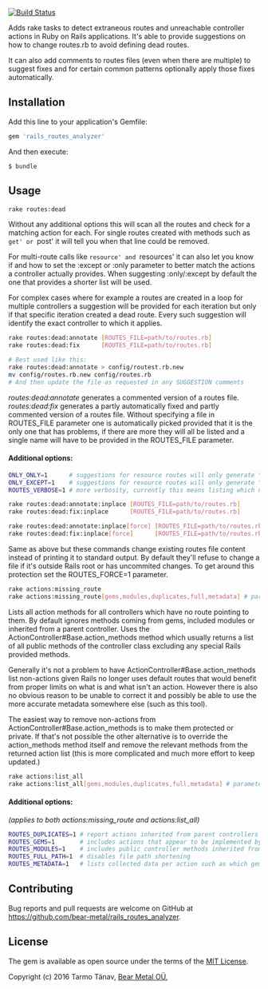 [![Build Status](https://travis-ci.org/bear-metal/rails_routes_analyzer.svg)](https://travis-ci.org/bear-metal/rails_routes_analyzer)

Adds rake tasks to detect extraneous routes and unreachable controller actions in Ruby on Rails applications. It's able to provide suggestions on how to change routes.rb to avoid defining dead routes.

It can also add comments to routes files (even when there are multiple) to suggest fixes and for certain common patterns optionally apply those fixes automatically.

## Installation

Add this line to your application's Gemfile:

```ruby
gem 'rails_routes_analyzer'
```

And then execute:

    $ bundle

## Usage

``` sh
rake routes:dead
```

Without any additional options this will scan all the routes and check for a matching action for each. For single routes created with methods such as `get' or `post' it will tell you when that line could be removed.

For multi-route calls like `resource' and `resources' it can also let you know if and how to set the :except or :only parameter to better match the actions a controller actually provides. When suggesting :only/:except by default the one that provides a shorter list will be used.

For complex cases where for example a routes are created in a loop for multiple controllers a suggestion will be provided for each iteration but only if that specific iteration created a dead route. Every such suggestion will identify the exact controller to which it applies.

``` sh
rake routes:dead:annotate [ROUTES_FILE=path/to/routes.rb]
rake routes:dead:fix      [ROUTES_FILE=path/to/routes.rb]

# Best used like this:
rake routes:dead:annotate > config/routest.rb.new
mv config/routes.rb.new config/routes.rb
# And then update the file as requested in any SUGGESTION comments
```

_routes:dead:annotate_ generates a commented version of a routes file. _routes:dead:fix_ generates a partly automatically fixed and partly commented version of a routes file. Without specifying a file in ROUTES_FILE parameter one is automatically picked provided that it is the only one that has problems, if there are more they will all be listed and a single name will have to be provided in the ROUTES_FILE parameter.

#### Additional options:

``` sh
ONLY_ONLY=1      # suggestions for resource routes will only generate "only:" regardless of how many elements are listed.
ONLY_EXCEPT=1    # suggestions for resource routes will only generate "except:" regardless of how many elements are listed.
ROUTES_VERBOSE=1 # more verbosity, currently this means listing which non-existing actions a given call provides routes for.
```

``` sh
rake routes:dead:annotate:inplace [ROUTES_FILE=path/to/routes.rb]
rake routes:dead:fix:inplace      [ROUTES_FILE=path/to/routes.rb]

rake routes:dead:annotate:inplace[force] [ROUTES_FILE=path/to/routes.rb]
rake routes:dead:fix:inplace[force]      [ROUTES_FILE=path/to/routes.rb]
```

Same as above but these commands change existing routes file content instead of printing it to standard output. By default they'll refuse to change a file if it's outside Rails root or has uncommited changes. To get around this protection set the ROUTES_FORCE=1 parameter.


```sh
rake actions:missing_route
rake actions:missing_route[gems,modules,duplicates,full,metadata] # parameters can be combined in all ways
```

Lists all action methods for all controllers which have no route pointing to them. By default ignores methods coming from gems, included modules or inherited from a parent controller. Uses the ActionController#Base.action\_methods method which usually returns a list of all public methods of the controller class excluding any special Rails provided methods.

Generally it's not a problem to have ActionController#Base.action\_methods list non-actions given Rails no longer uses default routes that would benefit from proper limits on what is and what isn't an action. However there is also no obvious reason to be unable to correct it and possibly be able to use the more accurate metadata somewhere else (such as this tool).

The easiest way to remove non-actions from ActionController#Base.action\_methods is to make them protected or private. If that's not possible the other alternative is to override the action\_methods method itself and remove the relevant methods from the returned action list (this is more complicated and much more effort to keep updated.)

```sh
rake actions:list_all
rake actions:list_all[gems,modules,duplicates,full,metadata] # parameters can be combined in all ways
```

#### Additional options:
_(applies to both actions:missing\_route and actions:list\_all)_

``` sh
ROUTES_DUPLICATES=1 # report actions inherited from parent controllers (can generate a lot of noise)
ROUTES_GEMS=1       # includes actions that appear to be implemented by gems
ROUTES_MODULES=1    # includes public controller methods inherited from modules that are listed in action_methods
ROUTES_FULL_PATH=1  # disables file path shortening
ROUTES_METADATA=1   # lists collected data per action such as which gem it's from, if it's inherited from a superclass
```

## Contributing

Bug reports and pull requests are welcome on GitHub at https://github.com/bear-metal/rails_routes_analyzer.

## License

The gem is available as open source under the terms of the [MIT License](http://opensource.org/licenses/MIT).

Copyright (c) 2016 Tarmo Tänav, [Bear Metal OÜ](http://bearmetal.eu), 
